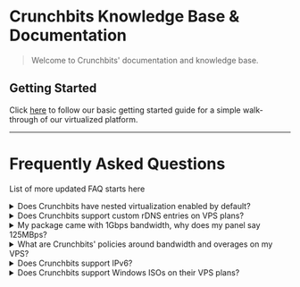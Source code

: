 # Crunchbits Knowledge Base & Documentation

> Welcome to Crunchbits' documentation and knowledge base.

## Getting Started
Click [here](Using-the-basic-functions-of-the-server) to follow our basic getting started guide for a simple walk-through of our virtualized platform.

---

# Frequently Asked Questions

List of more updated FAQ starts here

<details><summary>Does Crunchbits have nested virtualization enabled by default?  </summary>
Yes, every KVM and vDedicated (Smart Server / Instant Dedicated) we offer has nested virtualization enabled by default and uses host-passthrough KVM for maximum customer performance and compatibility.</details>


<details><summary>Does Crunchbits support custom rDNS entries on VPS plans?  </summary>
Yes we do. You can modify rDNS records yourself and they will be instantly updated automatically, pending time for the records to become propagated. Look in our How-To's section or search for how to modify your rDNA record(s).</details>

<details><summary>My package came with 1Gbps bandwidth, why does my panel say 125MBps?  </summary>
125MB/s (or megabytes per second) is equivalent to 1Gbps (gigabits per second). MB/s (or MBps) are commonly confused with Mbps (megabits per second) which are not the same. Take a look at this handy conversion tool to learn a lot more.</details>

<details><summary>What are Crunchbits' policies around bandwidth and overages on my VPS?  </summary>
If your VPS goes over its allocated bandwidth, the server will be automatically throttled to 625kB/s until your monthly allocated resources reset. We will not automatically suspend or terminate your account for bandwidth overages. If you are on a quarterly (or longer) billing cycle and contact us ahead of time, we can make one-time exceptions to bandwidth limitations to assist you in setting up, relocating, or backing up services to welcome you to Crunchbits.</details>

<details><summary>Does Crunchbits support IPv6?  </summary>
Yes. All VPS's natively come with a /64. If you need an IPv6 allocation for your dedicated server, just contact technical support and let us know.</details>

<details><summary>Does Crunchbits support Windows ISOs on their VPS plans?  </summary>
Yes, Crunchbits allows customers to install Windows on their VPS (as long as it is 2GB RAM or higher). Crunchbits does not provide licensing for any version of Windows and we do not provide any technical support related to Windows. You should be prepared to have a strong working knowledge of how to install, configure, and administer a remote Windows installation. We do provide multiple Windows Server templates for customers.</details>